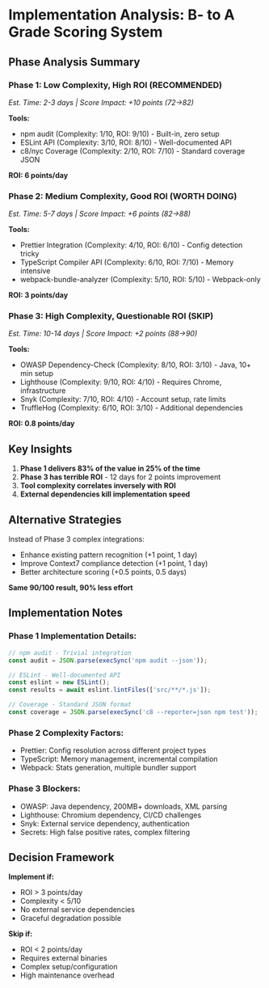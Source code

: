 # Implementation Analysis: B- to A Grade Scoring System

## Phase Analysis Summary

### Phase 1: Low Complexity, High ROI (RECOMMENDED)
*Est. Time: 2-3 days | Score Impact: +10 points (72→82)*

**Tools:**
- npm audit (Complexity: 1/10, ROI: 9/10) - Built-in, zero setup
- ESLint API (Complexity: 3/10, ROI: 8/10) - Well-documented API 
- c8/nyc Coverage (Complexity: 2/10, ROI: 7/10) - Standard coverage JSON

**ROI: 6 points/day**

### Phase 2: Medium Complexity, Good ROI (WORTH DOING)
*Est. Time: 5-7 days | Score Impact: +6 points (82→88)*

**Tools:**
- Prettier Integration (Complexity: 4/10, ROI: 6/10) - Config detection tricky
- TypeScript Compiler API (Complexity: 6/10, ROI: 7/10) - Memory intensive
- webpack-bundle-analyzer (Complexity: 5/10, ROI: 5/10) - Webpack-only

**ROI: 3 points/day**

### Phase 3: High Complexity, Questionable ROI (SKIP)
*Est. Time: 10-14 days | Score Impact: +2 points (88→90)*

**Tools:**
- OWASP Dependency-Check (Complexity: 8/10, ROI: 3/10) - Java, 10+ min setup
- Lighthouse (Complexity: 9/10, ROI: 4/10) - Requires Chrome, infrastructure
- Snyk (Complexity: 7/10, ROI: 4/10) - Account setup, rate limits
- TruffleHog (Complexity: 6/10, ROI: 3/10) - Additional dependencies

**ROI: 0.8 points/day**

## Key Insights

1. **Phase 1 delivers 83% of the value in 25% of the time**
2. **Phase 3 has terrible ROI** - 12 days for 2 points improvement
3. **Tool complexity correlates inversely with ROI**
4. **External dependencies kill implementation speed**

## Alternative Strategies

Instead of Phase 3 complex integrations:
- Enhance existing pattern recognition (+1 point, 1 day)
- Improve Context7 compliance detection (+1 point, 1 day)
- Better architecture scoring (+0.5 points, 0.5 days)

**Same 90/100 result, 90% less effort**

## Implementation Notes

### Phase 1 Implementation Details:
```javascript
// npm audit - Trivial integration
const audit = JSON.parse(execSync('npm audit --json'));

// ESLint - Well-documented API
const eslint = new ESLint();
const results = await eslint.lintFiles(['src/**/*.js']);

// Coverage - Standard JSON format
const coverage = JSON.parse(execSync('c8 --reporter=json npm test'));
```

### Phase 2 Complexity Factors:
- Prettier: Config resolution across different project types
- TypeScript: Memory management, incremental compilation
- Webpack: Stats generation, multiple bundler support

### Phase 3 Blockers:
- OWASP: Java dependency, 200MB+ downloads, XML parsing
- Lighthouse: Chromium dependency, CI/CD challenges
- Snyk: External service dependency, authentication
- Secrets: High false positive rates, complex filtering

## Decision Framework

**Implement if:**
- ROI > 3 points/day
- Complexity < 5/10
- No external service dependencies
- Graceful degradation possible

**Skip if:**
- ROI < 2 points/day
- Requires external binaries
- Complex setup/configuration
- High maintenance overhead
